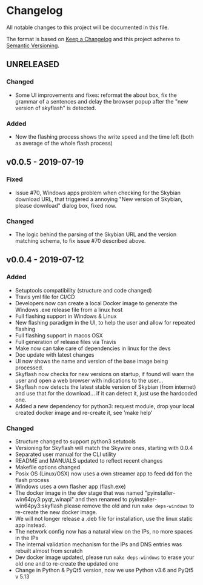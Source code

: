 # Changelog

All notable changes to this project will be documented in this file.

The format is based on [Keep a Changelog](http://keepachangelog.com/en/1.0.0/)
and this project adheres to [Semantic Versioning](http://semver.org/spec/v2.0.0.html).

<!--
This is a note for developers about the recommended tags to keep track of the changes:

- Added: for new features.
- Changed: for changes in existing functionality.
- Deprecated: for soon-to-be removed features.
- Removed: for now removed features.
- Fixed: for any bug fixes.
- Security: in case of vulnerabilities.

Dates must be YEAR-MONTH-DAY
-->

## UNRELEASED

### Changed

- Some UI improvements and fixes: reformat the about box, fix the grammar of a sentences and delay the browser popup after the "new version of skyflash" is detected.

### Added

- Now the flashing process shows the write speed and the time left (both as average of the whole flash process)

## v0.0.5 - 2019-07-19

### Fixed

- Issue #70, Windows apps problem when checking for the Skybian download URL, that triggered a annoying "New version of Skybian, please download" dialog box, fixed now.

### Changed

- The logic behind the parsing of the Skybian URL and the version matching schema, to fix issue #70 described above.

## v0.0.4 - 2019-07-12

### Added

- Setuptools compatibility (structure and code changed)
- Travis yml file for CI/CD
- Developers now can create a local Docker image to generate the Windows .exe release file from a linux host
- Full flashing support in Windows & Linux
- New flashing paradigm in the UI, to help the user and allow for repeated flashing
- Full flashing support in macos OSX
- Full generation of release files via Travis
- Make now can take care of dependencies in linux for the devs
- Doc update with latest changes
- UI now shows the name and version of the base image being processed.
- Skyflash now checks for new versions on startup, if found will warn the user and open a web browser with indications to the user...
- Skyflash now detects the latest stable version of Skybian (from internet) and use that for the download... if it can detect it, just use the hardcoded one.
- Added a new dependency for python3: request module, drop your local created docker image and re-create it, see 'make help'

### Changed

- Structure changed to support python3 setutools
- Versioning for Skyflash will match the Skywire ones, starting with 0.0.4
- Separated user manual for the CLI utility
- README and MANUALS updated to reflect recent changes
- Makefile options changed
- Posix OS (Linux/OSX) now uses a own streamer app to feed dd fon the flash process
- Windows uses a own flasher app (flash.exe)
- The docker image in the dev stage that was named "pyinstaller-win64py3:pyqt_winapi" and then renamed to pyinstaller-win64py3:skyflash please remove the old and run `make deps-windows` to re-create the new docker image.
- We will not longer release a .deb file for installation, use the linux static app instead.
- The network config now has a natural view on the IPs, no more spaces in the IPs
- The internal validation mechanism for the IPs and DNS entries was rebuilt almost from scratch
- Dev docker image updated, please run `make deps-windows` to erase your old one and to re-create the updated one
- Change in Python & PyQt5 version, now we use Python v3.6 and PyQt5 v 5.13
